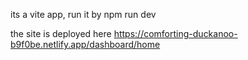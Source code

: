 its a vite app, run it by npm run dev

the site is deployed here https://comforting-duckanoo-b9f0be.netlify.app/dashboard/home
